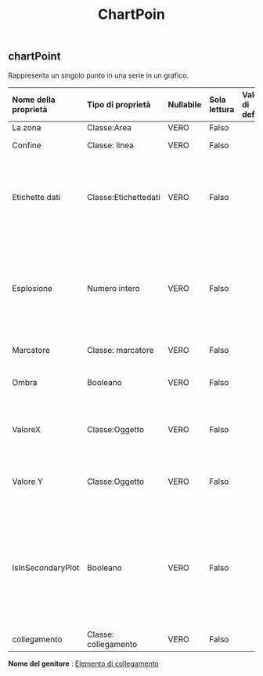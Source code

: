 ﻿---
title: ChartPoin
second_title: Aspose.Cells Cloud Documen
type: docs
url: /it/specification/model/chartpoint/
description: "Aspose.Cells Specifica del modello cloud: ChartPoint. Gestisci facilmente Excel e altri fogli di calcolo con funzionalità come apertura, generazione, modifica, divisione, unione, confronto e conversione"
kwords: Excel, Office, Foglio di calcolo, Cloud REST API, ChartPoint
weight: 50
---
## **chartPoint**

 Rappresenta un singolo punto in una serie in un grafico.

| Nome della proprietà| Tipo di proprietà| Nullabile| Sola lettura| Valore di default| Descrizione|
|:- |:- |:- |:- |:- |:- |
| La zona| Classe:Area| VERO| Falso|| Ottiene l'area.|
| Confine| Classe: linea| VERO| Falso|| Ottiene il confine.|
| Etichette dati| Classe:Etichettedati| VERO| Falso|| Restituisce un oggetto DataLabels che rappresenta l'etichetta dati associata al punto.|
| Esplosione| Numero intero| VERO| Falso|| La distanza di una fetta di torta aperta dal centro del grafico a torta è espressa come percentuale del diametro della torta.|
| Marcatore| Classe: marcatore| VERO| Falso|| Ottiene il contrassegno.|
| Ombra| Booleano| VERO| Falso|| Vero se il punto del grafico ha un'ombra.|
| ValoreX| Classe:Oggetto| VERO| Falso|| Ottiene o imposta il valore X del punto del grafico.|
| Valore Y| Classe:Oggetto| VERO| Falso|| Ottiene o imposta il valore Y del punto del grafico.|
|IsInSecondaryPlot| Booleano| VERO| Falso|| Ottiene o imposta un valore che indica se i punti dati si trovano nella seconda torta o nella barra di un grafico a torta o a barra del grafico a torta.|
| collegamento| Classe: collegamento| VERO| Falso|||

**Nome del genitore** : [Elemento di collegamento](/specification/model/linkelement)

